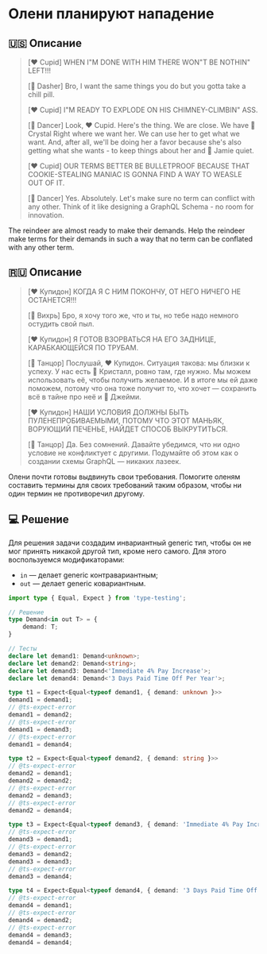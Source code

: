 # Олени планируют нападение

## 🇺🇸 Описание

> [❤️ Cupid] WHEN I"M DONE WITH HIM THERE WON"T BE NOTHIN" LEFT!!!
>
> [💨 Dasher] Bro, I want the same things you do but you gotta take a chill pill.
>
> [❤️ Cupid] I"M READY TO EXPLODE ON HIS CHIMNEY-CLIMBIN" ASS.
>
> [💃 Dancer] Look, ❤️ Cupid. Here's the thing. We are close. We have 💋 Crystal Right where we want her.
> We can use her to get what we want. And, after all, we'll be doing her a favor because she's also getting
> what she wants - to keep things about her and 🪩 Jamie quiet.
>
> [❤️ Cupid] OUR TERMS BETTER BE BULLETPROOF BECAUSE THAT
> COOKIE-STEALING MANIAC IS GONNA FIND A WAY TO WEASLE OUT OF IT.
>
> [💃 Dancer] Yes. Absolutely. Let's make sure no term can conflict with any other.
> Think of it like designing a GraphQL Schema - no room for innovation.

The reindeer are almost ready to make their demands. Help the reindeer make terms for
their demands in such a way that no term can be conflated with any other term.

## 🇷🇺 Описание

> [❤️ Купидон] КОГДА Я С НИМ ПОКОНЧУ, ОТ НЕГО НИЧЕГО НЕ ОСТАНЕТСЯ!!!
>
> [💨 Вихрь] Бро, я хочу того же, что и ты, но тебе надо немного остудить свой пыл.
>
> [❤️ Купидон] Я ГОТОВ ВЗОРВАТЬСЯ НА ЕГО ЗАДНИЦЕ, КАРАБКАЮЩЕЙСЯ ПО ТРУБАМ.
>
> [💃 Танцор] Послушай, ❤️ Купидон. Ситуация такова: мы близки к успеху. У нас есть 💋 Кристалл,
> ровно там, где нужно. Мы можем использовать её, чтобы получить желаемое. И в итоге мы ей даже поможем,
> потому что она тоже получит то, что хочет — сохранить всё в тайне про неё и 🪩 Джейми.
>
> [❤️ Купидон] НАШИ УСЛОВИЯ ДОЛЖНЫ БЫТЬ ПУЛЕНЕПРОБИВАЕМЫМИ, ПОТОМУ ЧТО ЭТОТ МАНЬЯК, ВОРУЮЩИЙ ПЕЧЕНЬЕ,
> НАЙДЕТ СПОСОБ ВЫКРУТИТЬСЯ.
>
> [💃 Танцор] Да. Без сомнений. Давайте убедимся, что ни одно условие не конфликтует с другими.
> Подумайте об этом как о создании схемы GraphQL — никаких лазеек.

Олени почти готовы выдвинуть свои требования. Помогите оленям составить термины для своих требований
таким образом, чтобы ни один термин не противоречил другому.

## 💻 Решение

Для решения задачи создадим инвариантный generic тип, чтобы он не мог принять никакой другой тип, кроме него самого.
Для этого воспользуемся модификаторами:

* `in` — делает generic контравариантным;
* `out` — делает generic ковариантным.

```typescript
import type { Equal, Expect } from 'type-testing';

// Решение
type Demand<in out T> = {
    demand: T;
}

// Тесты
declare let demand1: Demand<unknown>;
declare let demand2: Demand<string>;
declare let demand3: Demand<'Immediate 4% Pay Increase'>;
declare let demand4: Demand<'3 Days Paid Time Off Per Year'>;

type t1 = Expect<Equal<typeof demand1, { demand: unknown }>>
demand1 = demand1;
// @ts-expect-error
demand1 = demand2;
// @ts-expect-error
demand1 = demand3;
// @ts-expect-error
demand1 = demand4;

type t2 = Expect<Equal<typeof demand2, { demand: string }>>
// @ts-expect-error
demand2 = demand1;
demand2 = demand2;
// @ts-expect-error
demand2 = demand3;
// @ts-expect-error
demand2 = demand4;

type t3 = Expect<Equal<typeof demand3, { demand: 'Immediate 4% Pay Increase' }>>
// @ts-expect-error
demand3 = demand1;
// @ts-expect-error
demand3 = demand2;
demand3 = demand3;
// @ts-expect-error
demand3 = demand4;

type t4 = Expect<Equal<typeof demand4, { demand: '3 Days Paid Time Off Per Year' }>>
// @ts-expect-error
demand4 = demand1;
// @ts-expect-error
demand4 = demand2;
// @ts-expect-error
demand4 = demand3;
demand4 = demand4;
```